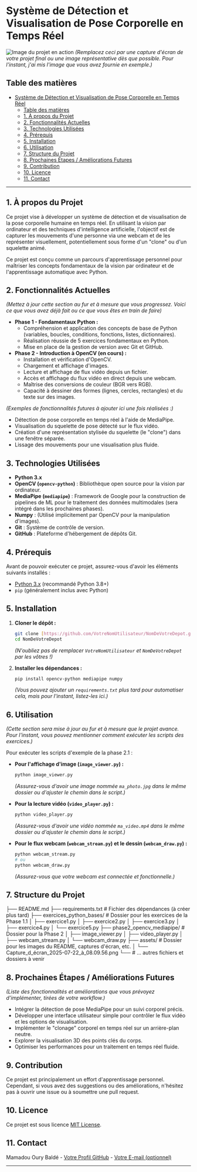 # Système de Détection et Visualisation de Pose Corporelle en Temps Réel

![Image du projet en action](assets/Capture_d_écran_2025-07-22_à_08.09.56.png)
*(Remplacez ceci par une capture d'écran de votre projet final ou une image représentative dès que possible. Pour l'instant, j'ai mis l'image que vous avez fournie en exemple.)*

## Table des matières

- [Système de Détection et Visualisation de Pose Corporelle en Temps Réel](#système-de-détection-et-visualisation-de-pose-corporelle-en-temps-réel)
  - [Table des matières](#table-des-matières)
  - [1. À propos du Projet](#1-à-propos-du-projet)
  - [2. Fonctionnalités Actuelles](#2-fonctionnalités-actuelles)
  - [3. Technologies Utilisées](#3-technologies-utilisées)
  - [4. Prérequis](#4-prérequis)
  - [5. Installation](#5-installation)
  - [6. Utilisation](#6-utilisation)
  - [7. Structure du Projet](#7-structure-du-projet)
  - [8. Prochaines Étapes / Améliorations Futures](#8-prochaines-étapes--améliorations-futures)
  - [9. Contribution](#9-contribution)
  - [10. Licence](#10-licence)
  - [11. Contact](#11-contact)

---

## 1. À propos du Projet

Ce projet vise à développer un système de détection et de visualisation de la pose corporelle humaine en temps réel. En utilisant la vision par ordinateur et des techniques d'intelligence artificielle, l'objectif est de capturer les mouvements d'une personne via une webcam et de les représenter visuellement, potentiellement sous forme d'un "clone" ou d'un squelette animé.

Ce projet est conçu comme un parcours d'apprentissage personnel pour maîtriser les concepts fondamentaux de la vision par ordinateur et de l'apprentissage automatique avec Python.

## 2. Fonctionnalités Actuelles

*(Mettez à jour cette section au fur et à mesure que vous progressez. Voici ce que vous avez déjà fait ou ce que vous êtes en train de faire)*

* **Phase 1 - Fondamentaux Python :**
    * Compréhension et application des concepts de base de Python (variables, boucles, conditions, fonctions, listes, dictionnaires).
    * Réalisation réussie de 5 exercices fondamentaux en Python.
    * Mise en place de la gestion de version avec Git et GitHub.
* **Phase 2 - Introduction à OpenCV (en cours) :**
    * Installation et vérification d'OpenCV.
    * Chargement et affichage d'images.
    * Lecture et affichage de flux vidéo depuis un fichier.
    * Accès et affichage du flux vidéo en direct depuis une webcam.
    * Maîtrise des conversions de couleur (BGR vers RGB).
    * Capacité à dessiner des formes (lignes, cercles, rectangles) et du texte sur des images.

*(Exemples de fonctionnalités futures à ajouter ici une fois réalisées :)*
* Détection de pose corporelle en temps réel à l'aide de MediaPipe.
* Visualisation du squelette de pose détecté sur le flux vidéo.
* Création d'une représentation stylisée du squelette (le "clone") dans une fenêtre séparée.
* Lissage des mouvements pour une visualisation plus fluide.

## 3. Technologies Utilisées

* **Python 3.x**
* **OpenCV (`opencv-python`)** : Bibliothèque open source pour la vision par ordinateur.
* **MediaPipe (`mediapipe`)** : Framework de Google pour la construction de pipelines de ML pour le traitement des données multimodales (sera intégré dans les prochaines phases).
* **Numpy** : (Utilisé implicitement par OpenCV pour la manipulation d'images).
* **Git** : Système de contrôle de version.
* **GitHub** : Plateforme d'hébergement de dépôts Git.

## 4. Prérequis

Avant de pouvoir exécuter ce projet, assurez-vous d'avoir les éléments suivants installés :

* [Python 3.x](https://www.python.org/downloads/) (recommandé Python 3.8+)
* `pip` (généralement inclus avec Python)

## 5. Installation

1.  **Cloner le dépôt :**
    ```bash
    git clone [https://github.com/VotreNomUtilisateur/NomDeVotreDepot.git](https://github.com/VotreNomUtilisateur/NomDeVotreDepot.git)
    cd NomDeVotreDepot
    ```
    *(N'oubliez pas de remplacer `VotreNomUtilisateur` et `NomDeVotreDepot` par les vôtres !)*

2.  **Installer les dépendances :**
    ```bash
    pip install opencv-python mediapipe numpy
    ```
    *(Vous pouvez ajouter un `requirements.txt` plus tard pour automatiser cela, mais pour l'instant, listez-les ici.)*

## 6. Utilisation

*(Cette section sera mise à jour au fur et à mesure que le projet avance. Pour l'instant, vous pouvez mentionner comment exécuter les scripts des exercices.)*

Pour exécuter les scripts d'exemple de la phase 2.1 :

* **Pour l'affichage d'image (`image_viewer.py`) :**
    ```bash
    python image_viewer.py
    ```
    *(Assurez-vous d'avoir une image nommée `ma_photo.jpg` dans le même dossier ou d'ajuster le chemin dans le script.)*

* **Pour la lecture vidéo (`video_player.py`) :**
    ```bash
    python video_player.py
    ```
    *(Assurez-vous d'avoir une vidéo nommée `ma_video.mp4` dans le même dossier ou d'ajuster le chemin dans le script.)*

* **Pour le flux webcam (`webcam_stream.py`) et le dessin (`webcam_draw.py`) :**
    ```bash
    python webcam_stream.py
    # ou
    python webcam_draw.py
    ```
    *(Assurez-vous que votre webcam est connectée et fonctionnelle.)*

## 7. Structure du Projet

├── README.md
├── requirements.txt         # Fichier des dépendances (à créer plus tard)
├── exercices_python_bases/  # Dossier pour les exercices de la Phase 1.1
│   ├── exercice1.py
│   ├── exercice2.py
│   ├── exercice3.py
│   ├── exercice4.py
│   └── exercice5.py
├── phase2_opencv_mediapipe/ # Dossier pour la Phase 2
│   ├── image_viewer.py
│   ├── video_player.py
│   ├── webcam_stream.py
│   └── webcam_draw.py
├── assets/                  # Dossier pour les images du README, captures d'écran, etc.
│   └── Capture_d_écran_2025-07-22_à_08.09.56.png
└── # ... autres fichiers et dossiers à venir


## 8. Prochaines Étapes / Améliorations Futures

*(Liste des fonctionnalités et améliorations que vous prévoyez d'implémenter, tirées de votre workflow.)*

* Intégrer la détection de pose MediaPipe pour un suivi corporel précis.
* Développer une interface utilisateur simple pour contrôler le flux vidéo et les options de visualisation.
* Implémenter le "clonage" corporel en temps réel sur un arrière-plan neutre.
* Explorer la visualisation 3D des points clés du corps.
* Optimiser les performances pour un traitement en temps réel fluide.

## 9. Contribution

Ce projet est principalement un effort d'apprentissage personnel. Cependant, si vous avez des suggestions ou des améliorations, n'hésitez pas à ouvrir une issue ou à soumettre une pull request.

## 10. Licence

Ce projet est sous licence [MIT License](LICENSE).

## 11. Contact

Mamadou Oury Baldé - [Votre Profil GitHub](https://github.com/Hayy-Baldé) - [Votre E-mail (optionnel)](mailto:mamadou62351@gmail.com)

---